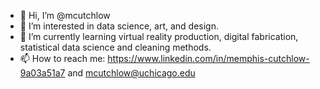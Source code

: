 - 👋 Hi, I’m @mcutchlow
- 👀 I’m interested in data science, art, and design. 
- 🌱 I’m currently learning virtual reality production, digital fabrication, statistical data science and cleaning methods.
- 📫 How to reach me: https://www.linkedin.com/in/memphis-cutchlow-9a03a51a7 and mcutchlow@uchicago.edu

<!---
mcutchlow/mcutchlow is a ✨ special ✨ repository because its `README.md` (this file) appears on your GitHub profile.
You can click the Preview link to take a look at your changes.
--->

